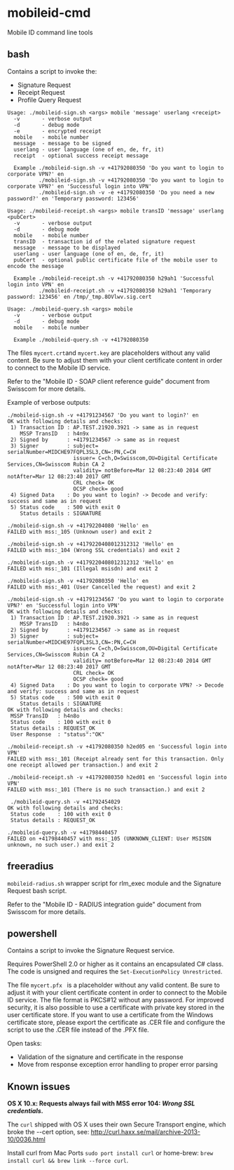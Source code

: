 mobileid-cmd
============

Mobile ID command line tools

## bash

Contains a script to invoke the:
* Signature Request
* Receipt Request
* Profile Query Request

```
Usage: ./mobileid-sign.sh <args> mobile 'message' userlang <receipt>
  -v       - verbose output
  -d       - debug mode
  -e       - encrypted receipt
  mobile   - mobile number
  message  - message to be signed
  userlang - user language (one of en, de, fr, it)
  receipt  - optional success receipt message

  Example ./mobileid-sign.sh -v +41792080350 'Do you want to login to corporate VPN?' en
          ./mobileid-sign.sh -v +41792080350 'Do you want to login to corporate VPN?' en 'Successful login into VPN'
          ./mobileid-sign.sh -v -e +41792080350 'Do you need a new password?' en 'Temporary password: 123456'
```

```
Usage: ./mobileid-receipt.sh <args> mobile transID 'message' userlang <pubCert>
  -v       - verbose output
  -d       - debug mode
  mobile   - mobile number
  transID  - transaction id of the related signature request
  message  - message to be displayed
  userlang - user language (one of en, de, fr, it)
  pubCert  - optional public certificate file of the mobile user to encode the message

  Example ./mobileid-receipt.sh -v +41792080350 h29ah1 'Successful login into VPN' en
          ./mobileid-receipt.sh -v +41792080350 h29ah1 'Temporary password: 123456' en /tmp/_tmp.8OVlwv.sig.cert
```

```
Usage: ./mobileid-query.sh <args> mobile
  -v       - verbose output
  -d       - debug mode
  mobile   - mobile number

  Example ./mobileid-query.sh -v +41792080350
````


The files `mycert.crt`and `mycert.key` are placeholders without any valid content. Be sure to adjust them with your client certificate content in order to connect to the Mobile ID service.

Refer to the "Mobile ID - SOAP client reference guide" document from Swisscom for more details.


Example of verbose outputs:
```
./mobileid-sign.sh -v +41791234567 'Do you want to login?' en
OK with following details and checks:
 1) Transaction ID : AP.TEST.21920.3921 -> same as in request
    MSSP TransID   : h4n9x
 2) Signed by      : +41791234567 -> same as in request
 3) Signer         : subject= serialNumber=MIDCHE97FQPL3SL3,CN=:PN,C=CH
                     issuer= C=ch,O=Swisscom,OU=Digital Certificate Services,CN=Swisscom Rubin CA 2
                     validity= notBefore=Mar 12 08:23:40 2014 GMT notAfter=Mar 12 08:23:40 2017 GMT
                     CRL check= OK
                     OCSP check= good
 4) Signed Data    : Do you want to login? -> Decode and verify: success and same as in request
 5) Status code    : 500 with exit 0
    Status details : SIGNATURE
```

```
./mobileid-sign.sh -v +41792204080 'Hello' en
FAILED with mss:_105 (Unknown user) and exit 2

./mobileid-sign.sh -v +4179220408012312312 'Hello' en
FAILED with mss:_104 (Wrong SSL credentials) and exit 2

./mobileid-sign.sh -v +4179220408012312312 'Hello' en
FAILED with mss:_101 (Illegal msisdn) and exit 2

./mobileid-sign.sh -v +41792080350 'Hello' en
FAILED with mss:_401 (User Cancelled the request) and exit 2
```

```
./mobileid-sign.sh -v +41791234567 'Do you want to login to corporate VPN?' en 'Successful login into VPN'
OK with following details and checks:
 1) Transaction ID : AP.TEST.21920.3921 -> same as in request
    MSSP TransID   : h4n8o
 2) Signed by      : +41791234567 -> same as in request
 3) Signer         : subject= serialNumber=MIDCHE97FQPL3SL3,CN=:PN,C=CH
                     issuer= C=ch,O=Swisscom,OU=Digital Certificate Services,CN=Swisscom Rubin CA 2
                     validity= notBefore=Mar 12 08:23:40 2014 GMT notAfter=Mar 12 08:23:40 2017 GMT
                     CRL check= OK
                     OCSP check= good
 4) Signed Data    : Do you want to login to corporate VPN? -> Decode and verify: success and same as in request
 5) Status code    : 500 with exit 0
    Status details : SIGNATURE
OK with following details and checks:
 MSSP TransID   : h4n8o
 Status code    : 100 with exit 0
 Status details : REQUEST_OK
 User Response  : "status":"OK"    
```

```
./mobileid-receipt.sh -v +41792080350 h2ed05 en 'Successful login into VPN'
FAILED with mss:_101 (Receipt already sent for this transaction. Only one receipt allowed per transaction.) and exit 2

./mobileid-receipt.sh -v +41792080350 h2ed01 en 'Successful login into VPN'
FAILED with mss:_101 (There is no such transaction.) and exit 2
```

````
 ./mobileid-query.sh -v +41792454029
OK with following details and checks:
 Status code    : 100 with exit 0
 Status details : REQUEST_OK
````

````
./mobileid-query.sh -v +41798440457
FAILED on +41798440457 with mss:_105 (UNKNOWN_CLIENT: User MSISDN unknown, no such user.) and exit 2
````

## freeradius

`mobileid-radius.sh` wrapper script for rlm_exec module and the Signature Request bash script.

Refer to the "Mobile ID - RADIUS integration guide" document from Swisscom for more details.


## powershell

Contains a script to invoke the Signature Request service.

Requires PowerShell 2.0 or higher as it contains an encapsulated C# class.
The code is unsigned and requires the `Set-ExecutionPolicy Unrestricted`.

The file `mycert.pfx ` is a placeholder without any valid content. Be sure to adjust it with your client certificate content in order to connect to the Mobile ID service. The file format is PKCS#12 without any password. For improved security, it is also possible to use a certificate with private key stored in the user certificate store. If you want to use a certificate from the Windows certificate store, please export the certificate as .CER file and configure the script to use the .CER file instead of the .PFX file.

Open tasks:
- Validation of the signature and certificate in the response
- Move from response exception error handling to proper error parsing

## Known issues

**OS X 10.x: Requests always fail with MSS error 104: _Wrong SSL credentials_.**

The `curl` shipped with OS X uses their own Secure Transport engine, which broke the --cert option, see: http://curl.haxx.se/mail/archive-2013-10/0036.html

Install curl from Mac Ports `sudo port install curl` or home-brew: `brew install curl && brew link --force curl`.

